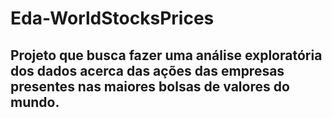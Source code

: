 # Eda-WorldStocksPrices
## Projeto que busca fazer uma análise exploratória dos dados acerca das ações das empresas presentes nas maiores bolsas de valores do mundo.
